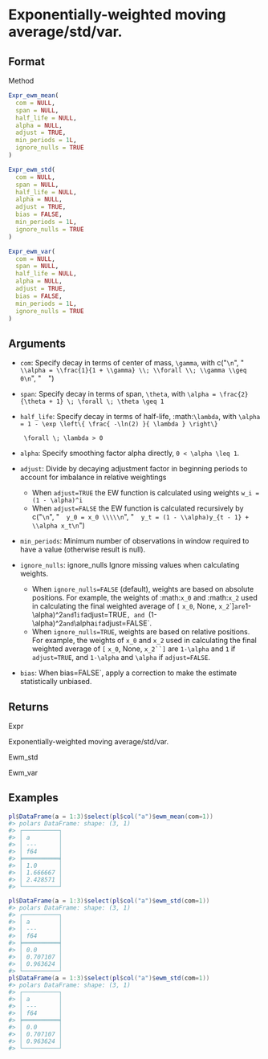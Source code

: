 # Exponentially-weighted moving average/std/var.

## Format

Method

```r
Expr_ewm_mean(
  com = NULL,
  span = NULL,
  half_life = NULL,
  alpha = NULL,
  adjust = TRUE,
  min_periods = 1L,
  ignore_nulls = TRUE
)

Expr_ewm_std(
  com = NULL,
  span = NULL,
  half_life = NULL,
  alpha = NULL,
  adjust = TRUE,
  bias = FALSE,
  min_periods = 1L,
  ignore_nulls = TRUE
)

Expr_ewm_var(
  com = NULL,
  span = NULL,
  half_life = NULL,
  alpha = NULL,
  adjust = TRUE,
  bias = FALSE,
  min_periods = 1L,
  ignore_nulls = TRUE
)
```

## Arguments

- `com`: Specify decay in terms of center of mass, `\gamma`, with c("`\n`", "`  \\alpha = \\frac{1}{1 + \\gamma} \\; \\forall \\; \\gamma \\geq 0\n`", "`  `")
- `span`: Specify decay in terms of span, `\theta`, with `\alpha = \frac{2}{\theta + 1} \; \forall \; \theta \geq 1 `
- `half_life`: Specify decay in terms of half-life, :math:`\lambda`, with ` \alpha = 1 - \exp \left\{ \frac{ -\ln(2) }{ \lambda } \right\} `
    
    ` \forall \; \lambda > 0`
- `alpha`: Specify smoothing factor alpha directly, `0 < \alpha \leq 1`.
- `adjust`: Divide by decaying adjustment factor in beginning periods to account for imbalance in relative weightings
    
     * When `adjust=TRUE` the EW function is calculated using weights `w_i = (1 - \alpha)^i  `
     * When `adjust=FALSE` the EW function is calculated recursively by c("`\n`", "`  y_0 = x_0 \\\\\n`", "`  y_t = (1 - \\alpha)y_{t - 1} + \\alpha x_t\n`")
- `min_periods`: Minimum number of observations in window required to have a value (otherwise result is null).
- `ignore_nulls`: ignore_nulls Ignore missing values when calculating weights.
    
     * When `ignore_nulls=FALSE` (default), weights are based on absolute positions. For example, the weights of :math:`x_0` and :math:`x_2` used in calculating the final weighted average of `[`  `x_0`, None, `x_2`\`]` are `1-\alpha)^2` and `1` if `adjust=TRUE`, and `(1-\alpha)^2` and `\alpha` if `adjust=FALSE`.
     * When `ignore_nulls=TRUE`, weights are based on relative positions. For example, the weights of `x_0` and `x_2` used in calculating the final weighted average of `[`  `x_0`, None, `x_2``]` are `1-\alpha` and `1` if `adjust=TRUE`, and `1-\alpha` and `\alpha` if `adjust=FALSE`.
- `bias`: When bias=FALSE`, apply a correction to make the estimate statistically unbiased.

## Returns

Expr

Exponentially-weighted moving average/std/var.

Ewm_std

Ewm_var

## Examples

<pre class='r-example'><code><span class='r-in'><span><span class='va'>pl</span><span class='op'>$</span><span class='fu'>DataFrame</span><span class='op'>(</span>a <span class='op'>=</span> <span class='fl'>1</span><span class='op'>:</span><span class='fl'>3</span><span class='op'>)</span><span class='op'>$</span><span class='fu'>select</span><span class='op'>(</span><span class='va'>pl</span><span class='op'>$</span><span class='fu'>col</span><span class='op'>(</span><span class='st'>"a"</span><span class='op'>)</span><span class='op'>$</span><span class='fu'>ewm_mean</span><span class='op'>(</span>com<span class='op'>=</span><span class='fl'>1</span><span class='op'>)</span><span class='op'>)</span></span></span>
<span class='r-out co'><span class='r-pr'>#&gt;</span> polars DataFrame: shape: (3, 1)</span>
<span class='r-out co'><span class='r-pr'>#&gt;</span> ┌──────────┐</span>
<span class='r-out co'><span class='r-pr'>#&gt;</span> │ a        │</span>
<span class='r-out co'><span class='r-pr'>#&gt;</span> │ ---      │</span>
<span class='r-out co'><span class='r-pr'>#&gt;</span> │ f64      │</span>
<span class='r-out co'><span class='r-pr'>#&gt;</span> ╞══════════╡</span>
<span class='r-out co'><span class='r-pr'>#&gt;</span> │ 1.0      │</span>
<span class='r-out co'><span class='r-pr'>#&gt;</span> │ 1.666667 │</span>
<span class='r-out co'><span class='r-pr'>#&gt;</span> │ 2.428571 │</span>
<span class='r-out co'><span class='r-pr'>#&gt;</span> └──────────┘</span>
<span class='r-in'><span></span></span>
<span class='r-in'><span><span class='va'>pl</span><span class='op'>$</span><span class='fu'>DataFrame</span><span class='op'>(</span>a <span class='op'>=</span> <span class='fl'>1</span><span class='op'>:</span><span class='fl'>3</span><span class='op'>)</span><span class='op'>$</span><span class='fu'>select</span><span class='op'>(</span><span class='va'>pl</span><span class='op'>$</span><span class='fu'>col</span><span class='op'>(</span><span class='st'>"a"</span><span class='op'>)</span><span class='op'>$</span><span class='fu'>ewm_std</span><span class='op'>(</span>com<span class='op'>=</span><span class='fl'>1</span><span class='op'>)</span><span class='op'>)</span></span></span>
<span class='r-out co'><span class='r-pr'>#&gt;</span> polars DataFrame: shape: (3, 1)</span>
<span class='r-out co'><span class='r-pr'>#&gt;</span> ┌──────────┐</span>
<span class='r-out co'><span class='r-pr'>#&gt;</span> │ a        │</span>
<span class='r-out co'><span class='r-pr'>#&gt;</span> │ ---      │</span>
<span class='r-out co'><span class='r-pr'>#&gt;</span> │ f64      │</span>
<span class='r-out co'><span class='r-pr'>#&gt;</span> ╞══════════╡</span>
<span class='r-out co'><span class='r-pr'>#&gt;</span> │ 0.0      │</span>
<span class='r-out co'><span class='r-pr'>#&gt;</span> │ 0.707107 │</span>
<span class='r-out co'><span class='r-pr'>#&gt;</span> │ 0.963624 │</span>
<span class='r-out co'><span class='r-pr'>#&gt;</span> └──────────┘</span>
<span class='r-in'><span><span class='va'>pl</span><span class='op'>$</span><span class='fu'>DataFrame</span><span class='op'>(</span>a <span class='op'>=</span> <span class='fl'>1</span><span class='op'>:</span><span class='fl'>3</span><span class='op'>)</span><span class='op'>$</span><span class='fu'>select</span><span class='op'>(</span><span class='va'>pl</span><span class='op'>$</span><span class='fu'>col</span><span class='op'>(</span><span class='st'>"a"</span><span class='op'>)</span><span class='op'>$</span><span class='fu'>ewm_std</span><span class='op'>(</span>com<span class='op'>=</span><span class='fl'>1</span><span class='op'>)</span><span class='op'>)</span></span></span>
<span class='r-out co'><span class='r-pr'>#&gt;</span> polars DataFrame: shape: (3, 1)</span>
<span class='r-out co'><span class='r-pr'>#&gt;</span> ┌──────────┐</span>
<span class='r-out co'><span class='r-pr'>#&gt;</span> │ a        │</span>
<span class='r-out co'><span class='r-pr'>#&gt;</span> │ ---      │</span>
<span class='r-out co'><span class='r-pr'>#&gt;</span> │ f64      │</span>
<span class='r-out co'><span class='r-pr'>#&gt;</span> ╞══════════╡</span>
<span class='r-out co'><span class='r-pr'>#&gt;</span> │ 0.0      │</span>
<span class='r-out co'><span class='r-pr'>#&gt;</span> │ 0.707107 │</span>
<span class='r-out co'><span class='r-pr'>#&gt;</span> │ 0.963624 │</span>
<span class='r-out co'><span class='r-pr'>#&gt;</span> └──────────┘</span>
 </code></pre>
